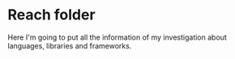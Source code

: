 # Reach folder

Here I'm going to put all the information of my investigation about languages, libraries and frameworks.